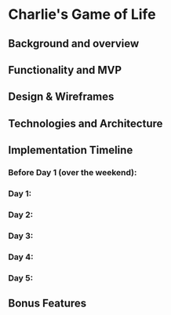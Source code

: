 # Charlie's Game of Life

## Background and overview

## Functionality and MVP

## Design & Wireframes

## Technologies and Architecture

## Implementation Timeline

### Before Day 1 (over the weekend):

### Day 1:

### Day 2:

### Day 3:

### Day 4:

### Day 5:


## Bonus Features
